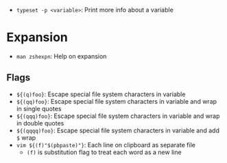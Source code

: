 - `typeset -p <variable>`: Print more info about a variable

# Expansion

- `man zshexpn`: Help on expansion

## Flags

- `${(q)foo}`: Escape special file system characters in variable
- `${(qq)foo}`: Escape special file system characters in variable and wrap in single quotes
- `${(qqq)foo}`: Escape special file system characters in variable and wrap in double quotes
- `${(qqqq)foo}`: Escape special file system characters in variable and add `$` wrap
- `vim ${(f)"$(pbpaste)"}`: Each line on clipboard as separate file
    - `(f)` is substitution flag to treat each word as a new line
